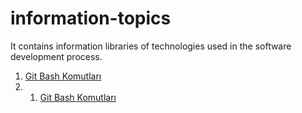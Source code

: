 # information-topics
It contains information libraries of technologies used in the software development process.

1. <a href="https://github.com/mutluKodcu/information-topics/blob/main/gitbash"> Git Bash Komutları</a>
2. 1. <a href="https://github.com/mutluKodcu/information-topics/blob/main/gitLab_install"> Git Bash Komutları</a> 
